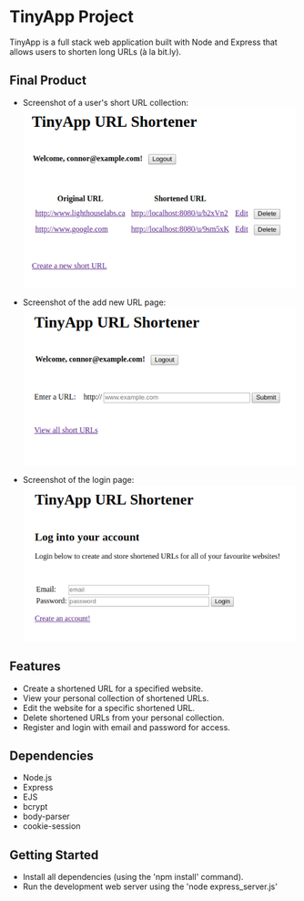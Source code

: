 # TinyApp Project

TinyApp is a full stack web application built with Node and Express that allows users to shorten long URLs (à la bit.ly).

## Final Product

- Screenshot of a user's short URL collection:
!["Screenshot of a user's short URL collection"](https://github.com/connorpeebles/tiny-app/blob/master/docs/tinyapp_urls.png?raw=true)

- Screenshot of the add new URL page:
!["Screenshot of the add new URL page"](https://github.com/connorpeebles/tiny-app/blob/master/docs/tinyapp_new.png?raw=true)

- Screenshot of the login page:
!["Screenshot of the login page"](https://github.com/connorpeebles/tiny-app/blob/master/docs/tinyapp_login.png?raw=true)

## Features

- Create a shortened URL for a specified website.
- View your personal collection of shortened URLs.
- Edit the website for a specific shortened URL.
- Delete shortened URLs from your personal collection.
- Register and login with email and password for access.

## Dependencies

- Node.js
- Express
- EJS
- bcrypt
- body-parser
- cookie-session

## Getting Started

- Install all dependencies (using the 'npm install' command).
- Run the development web server using the 'node express_server.js'